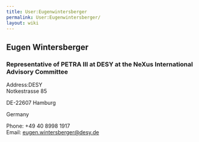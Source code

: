 ```yaml
---
title: User:Eugenwintersberger
permalink: User:Eugenwintersberger/
layout: wiki
---
```


Eugen Wintersberger
-------------------

### Representative of PETRA III at DESY at the NeXus International Advisory Committee

Address:DESY  
Notkestrasse 85

DE-22607 Hamburg

Germany

<!-- -->

Phone: +49 40 8998 1917  
Email: <eugen.wintersberger@desy.de>  
